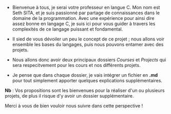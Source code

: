 - Bienvenue à tous, je serai votre professeur en langue C. Mon nom est Seth SITA, et je suis passionné par partage de connaissances dans le domaine de la programmation. Avec une expérience pour ainsi dire assez bonne en langage C, je suis ici pour vous guider à travers les complexités de ce langage puissant et fondamental.

- Il sied de vous dévoiler un peu le concept de ce projet ; nous allons voir ensemble les bases du langages, puis nous pouvons entamer avec des projets.

- Nous allons donc avoir deux principaux dossiers *Courses* et *Projects* qui sera respecitvement pour les cours et nos différents projets.

- Je pense que dans chaque dossier, je vais intégrer un fichier en **.md** pour tout simplement apporter quelques explications supplémentaires.

**Nb** : Vos propositions sont les bienvenues pour la réaliser d'un ou plusieurs projets, de plus il risque d'y avoir un dossier supplémentaire.

Merci à vous de bien vouloir nous suivre dans cette perspective !
